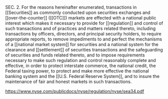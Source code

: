 
SEC. 2. For the reasons hereinafter enumerated, transactions in [[Securities]] as commonly conducted upon securities exchanges and [[over-the-counter]] ([[OTC]]) markets are effected with a national public interest which makes it necessary to provide for [[regulation]] and control of such transactions and of practices and matters related thereto, including transactions by officers, directors, and principal security holders, to require appropriate reports, to remove impediments to and perfect the mechanisms of a [[national market system]] for securities and a national system for the clearance and [[settlement]] of securities transactions and the safeguarding of securities and funds related thereto, and to impose requirements necessary to make such regulation and control reasonably complete and effective, in order to protect interstate commerce, the national credit, the Federal taxing power, to protect and make more effective the national banking system and the [[U.S. Federal Reserve System]], and to insure the maintenance of fair and honest markets in such transactions.

https://www.nyse.com/publicdocs/nyse/regulation/nyse/sea34.pdf